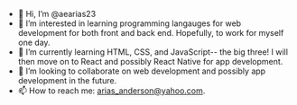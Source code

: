 - 👋 Hi, I’m @aearias23
- 👀 I’m interested in learning programming langauges for web development for both front and back end. Hopefully, to work for myself one day.
- 🌱 I’m currently learning HTML, CSS, and JavaScript-- the big three! I will then move on to React and possibly React Native for app development.
- 💞️ I’m looking to collaborate on web development and possibly app development in the future.
- 📫 How to reach me: arias_anderson@yahoo.com.

<!---
aearias23/aearias23 is a ✨ special ✨ repository because its `README.md` (this file) appears on your GitHub profile.
You can click the Preview link to take a look at your changes.
--->
